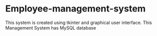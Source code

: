 # Employee-management-system
This system is created using tkinter and graphical user interface. This Management System has MySQL database 
